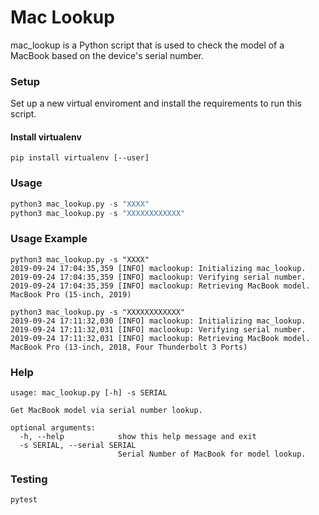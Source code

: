 # Mac Lookup

mac_lookup is a Python script that is used to check the model of a MacBook based on the device's serial number.


### Setup

Set up a new virtual enviroment and install the requirements to run this script.

#### Install virtualenv
```
pip install virtualenv [--user]
```

### Usage

```python
python3 mac_lookup.py -s "XXXX"
python3 mac_lookup.py -s "XXXXXXXXXXXX"

```

### Usage Example

```
python3 mac_lookup.py -s "XXXX"
2019-09-24 17:04:35,359 [INFO] maclookup: Initializing mac_lookup.
2019-09-24 17:04:35,359 [INFO] maclookup: Verifying serial number.
2019-09-24 17:04:35,359 [INFO] maclookup: Retrieving MacBook model.
MacBook Pro (15-inch, 2019)

python3 mac_lookup.py -s "XXXXXXXXXXXX"
2019-09-24 17:11:32,030 [INFO] maclookup: Initializing mac_lookup.
2019-09-24 17:11:32,031 [INFO] maclookup: Verifying serial number.
2019-09-24 17:11:32,031 [INFO] maclookup: Retrieving MacBook model.
MacBook Pro (13-inch, 2018, Four Thunderbolt 3 Ports)
```

### Help

```
usage: mac_lookup.py [-h] -s SERIAL

Get MacBook model via serial number lookup.

optional arguments:
  -h, --help            show this help message and exit
  -s SERIAL, --serial SERIAL
                        Serial Number of MacBook for model lookup.
```

### Testing

```python
pytest
```

